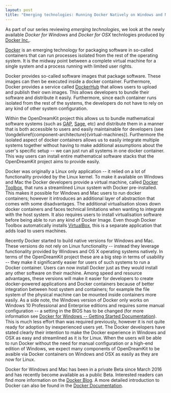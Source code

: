 ```yaml
---
layout: post
title: "Emerging technologies: Running Docker Natively on Windows and Mac"
---
```


As part of our series reviewing *emerging technologies*, we look at
the newly available *Docker for Windows* and *Docker for OSX*
technlogies produced by [Docker Inc.](https://www.docker.com).

[Docker](https://www.docker.com) is an emerging technology for packaging software in so-called containers that can run processes isolated from the rest of the operating system. It is the midway point between a complete virtual machine for a single system and a process running with limited user rights.

Docker provides so-called software images that package software. These images can then be executed inside a docker container. Furthermore, Docker provides a service called [DockerHub](https://hub.docker.com/) that allows users to upload and publish their own images. This allows developers to bundle their software and distribute it easily. Furthermore, since each container runs isolated from the rest of the systems, the developers do not have to rely on any kind of other system configuration.

Within the OpenDreamKit project this allows us to bundle mathematical software systems (such as [GAP](http://www.gap-system.org/), [Sage](http://www.sagemath.org/), etc) and distribute them in a manner that is both accessible to users and easily maintainable for developers (see \longdelivref{component-architecture}{virtual-machines}). Furthermore the isolated aspect of docker containers allows us to easily integrate multiple systems together without having to make additional assumptions about the user's specific setup -- we can just run all systems in one docker container. This way users can install entire mathematical software stacks that the OpenDreamKit project aims to provide easily.

Docker was originally a Linux only application -- it relied on a lot of functionality provided by the Linux kernel. To make it available on Windows and Mac the Docker developers provide a virtual machine, called [Docker Toolbox](https://www.docker.com/products/docker-toolbox), that runs a streamlined Linux system with Docker pre-installed. This makes it possible for Windows and Mac users to run docker containers;  however it introduces an additional layer of abstraction that comes with some disadvantages. The additional virtualisation slows down docker containers and faces technical limitations when wanting to integrate with the host system. It also requires users to install virtualisation software before being able to run any kind of Docker Image. Even though Docker Toolbox automatically installs [VirtualBox](https://www.virtualbox.org/), this is a separate application that adds load to users machines.

Recently Docker started to build native versions for Windows and Mac. These versions do not rely on Linux functionality -- instead they leverage functionality provided by Windows and OS X operating systems natively. In terms of the OpenDreamKit project these are a big step in terms of usability -- they make it significantly easier for users of such systems to run a Docker container. Users can now install Docker just as they would install any other software on their machine. Among speed and resource advantages, these versions will make it easier for developers to create docker-powered applications and Docker containers because of better integration between host system and containers;  for example the file system of the physical machine can be mounted inside containers more easily. As a side note, the Windows version of Docker only works on Windows 10 Professional and Enterprise editions and requires some manual configuration -- a setting in the BIOS has to be changed (for more information see [Docker for Windows -- Getting Started Documentation](https://docs.docker.com/docker-for-windows/#/what-to-know-before-you-install)). This is much less effort than was required previously, however it is not quite ready for adoption by inexperienced users yet. The Docker developers have stated clearly their intention to make the Docker experience in Windows and OSX as easy and streamlined as it is for Linux. When the users will be able to run Docker without the need for manual configuration or a high-end edition of Windows, we expect many components of OpenDreamKit to be avaible via Docker containers on Windows and OSX as easily as they are now for Linux.

Docker for Windows and Mac has been in a private Beta since March 2016 and has recently become available as a public Beta. Interested readers can find more information on the [Docker Blog](https://blog.docker.com/2016/06/docker-mac-windows-public-beta/). A more detailed introduction to Docker can also be found in the [Docker Documentation](https://docs.docker.com/engine/understanding-docker/).
